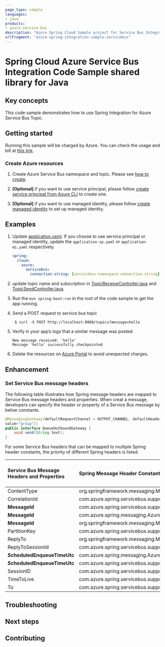 ```yaml
---
page_type: sample
languages:
- java
products:
- azure-service-bus
description: "Azure Spring Cloud Sample project for Service Bus Integration client library"
urlFragment: "azure-spring-integration-sample-servicebus"
---
```


# Spring Cloud Azure Service Bus Integration Code Sample shared library for Java

## Key concepts

This code sample demonstrates how to use Spring Integration for Azure Service Bus Topic.


## Getting started

Running this sample will be charged by Azure. You can check the usage and bill at
[this link][azure-account].



### Create Azure resources

1. Create Azure Service Bus namespace and topic. Please see 
   [how to create][create-service-bus].

1.  **[Optional]** if you want to use service principal, please follow
    [create service principal from Azure CLI][create-sp-using-azure-cli] to create one.

1.  **[Optional]** if you want to use managed identity, please follow
    [create managed identity][create-managed-identity] to set up managed identity.


## Examples

1. Update [application.yaml]. If you choose to use
   service principal or managed identity, update the `application-sp.yaml` or
   `application-mi.yaml` respectively.
    ```yaml
    spring:
      cloud:
        azure:
          servicebus:
            connection-string: [servicebus-namespace-connection-string]
    ```

1. update topic name and subscription in
   [TopicReceiveController.java][topic-receive-controller] and
   [TopicSendController.java][topic-send-controller].
   
    
1.  Run the `mvn spring-boot:run` in the root of the code sample to get the app running.

1. Send a POST request to service bus topic

        $ curl -X POST http://localhost:8080/topics?message=hello

1.  Verify in your app’s logs that a similar message was posted:

        New message received: 'hello'
        Message 'hello' successfully checkpointed

1.  Delete the resources on [Azure Portal][azure-portal] to avoid unexpected charges.

## Enhancement
### Set Service Bus message headers
The following table illustrates how Spring message headers are mapped to Service Bus message headers and properties.
When creat a message, developers can specify the header or property of a Service Bus message by below constants.

```java
@MessagingGateway(defaultRequestChannel = OUTPUT_CHANNEL, defaultHeaders = @GatewayHeader(name = SESSION_ID,
value="group"))
public interface QueueOutboundGateway {
    void send(String text);
}
```

For some Service Bus headers that can be mapped to multiple Spring header constants, the priority of different Spring headers is listed.

Service Bus Message Headers and Properties | Spring Message Header Constants | Type | Priority Number (Descending priority)
:---|:---|:---|:---
ContentType | org.springframework.messaging.MessageHeaders.CONTENT_TYPE | String | N/A
CorrelationId | com.azure.spring.servicebus.support.ServiceBusMessageHeaders.CORRELATION_ID | String | N/A
**MessageId** | com.azure.spring.servicebus.support.ServiceBusMessageHeaders.MESSAGE_ID | String | 1
**MessageId** | com.azure.spring.messaging.AzureHeaders.RAW_ID | String | 2
**MessageId** | org.springframework.messaging.MessageHeaders.ID | UUID | 3
PartitionKey | com.azure.spring.servicebus.support.ServiceBusMessageHeaders.PARTITION_KEY | String | N/A
ReplyTo | org.springframework.messaging.MessageHeaders.REPLY_CHANNEL | String | N/A
ReplyToSessionId | com.azure.spring.servicebus.support.ServiceBusMessageHeaders.REPLY_TO_SESSION_ID | String | N/A
**ScheduledEnqueueTimeUtc** | com.azure.spring.messaging.AzureHeaders.SCHEDULED_ENQUEUE_MESSAGE | Integer | 1
**ScheduledEnqueueTimeUtc** | com.azure.spring.servicebus.support.ServiceBusMessageHeaders.SCHEDULED_ENQUEUE_TIME | Instant | 2
SessionID | com.azure.spring.servicebus.support.ServiceBusMessageHeaders.SESSION_ID | String | N/A
TimeToLive | com.azure.spring.servicebus.support.ServiceBusMessageHeaders.TIME_TO_LIVE | Duration | N/A
To | com.azure.spring.servicebus.support.ServiceBusMessageHeaders.TO | String | N/A

## Troubleshooting

## Next steps

## Contributing

[azure-account]: https://azure.microsoft.com/account/
[azure-portal]: https://ms.portal.azure.com/
[create-service-bus]: https://docs.microsoft.com/azure/service-bus-messaging/service-bus-create-namespace-portal
[create-managed-identity]: https://github.com/Azure-Samples/azure-spring-boot-samples/blob/main/create-managed-identity.md
[create-sp-using-azure-cli]: https://github.com/Azure-Samples/azure-spring-boot-samples/blob/main/create-sp-using-azure-cli.md

[queue-receive-controller]: https://github.com/Azure-Samples/azure-spring-boot-samples/blob/main/servicebus/azure-spring-cloud-starter-servicebus/servicebus-integration/src/main/java/com/azure/spring/sample/servicebus/QueueReceiveController.java
[queue-send-controller]: https://github.com/Azure-Samples/azure-spring-boot-samples/blob/main/servicebus/azure-spring-cloud-starter-servicebus/servicebus-integration/src/main/java/com/azure/spring/sample/servicebus/QueueSendController.java
[topic-receive-controller]: https://github.com/Azure-Samples/azure-spring-boot-samples/blob/main/servicebus/azure-spring-cloud-starter-servicebus/servicebus-integration/src/main/java/com/azure/spring/sample/servicebus/TopicReceiveController.java
[topic-send-controller]: https://github.com/Azure-Samples/azure-spring-boot-samples/blob/main/servicebus/azure-spring-cloud-starter-servicebus/servicebus-integration/src/main/java/com/azure/spring/sample/servicebus/TopicSendController.java
[application.yaml]: https://github.com/Azure-Samples/azure-spring-boot-samples/blob/main/servicebus/azure-spring-cloud-starter-servicebus/servicebus-integration/src/main/resources/application.yaml



